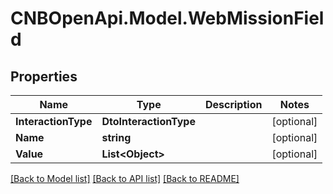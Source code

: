 # CNBOpenApi.Model.WebMissionField

## Properties

Name | Type | Description | Notes
------------ | ------------- | ------------- | -------------
**InteractionType** | **DtoInteractionType** |  | [optional] 
**Name** | **string** |  | [optional] 
**Value** | **List&lt;Object&gt;** |  | [optional] 

[[Back to Model list]](../../README.md#documentation-for-models) [[Back to API list]](../../README.md#documentation-for-api-endpoints) [[Back to README]](../../README.md)

